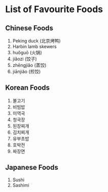 # List of Favourite Foods

## Chinese Foods
1. Peking duck (北京烤鸭)
2. Harbin lamb skewers 
3. huǒguō (火锅)
4. jiǎozi (饺子)
5. zhēngjiǎo (蒸饺) 
6. jiānjiǎo (煎饺)

## Korean Foods
1. 불고기
2. 비빔밥
3. 미역국
4. 청국장
5. 된장찌개
6. 김치찌개
7. 유부초밥
8. 호박전
9. 짜장면

## Japanese Foods
1. Sushi
2. Sashimi
